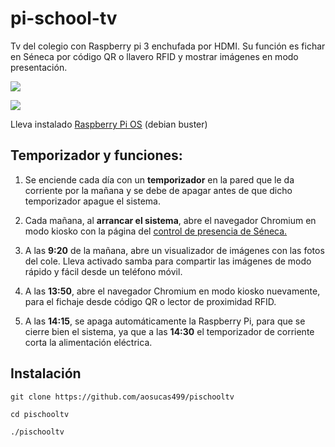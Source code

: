 # pi-school-tv  

Tv del colegio con Raspberry pi 3 enchufada por HDMI. 
Su función es fichar en Séneca por código QR o llavero RFID y mostrar imágenes en modo presentación.

![](https://www.kubii.es/7147-large_default/raspberry-pi-3-modelo-b-1-gb-kubii.jpg)

![](https://images-na.ssl-images-amazon.com/images/I/61Ry5l0ARoL._AC_SL1500_.jpg)

Lleva instalado [Raspberry Pi OS](https://www.raspberrypi.org/software/operating-systems/#raspberry-pi-os-32-bit) (debian buster) 

## Temporizador y funciones:

1. Se enciende cada día con un **temporizador** en la pared que le da corriente por la mañana y se debe de apagar antes de que dicho temporizador apague el sistema.

2. Cada mañana, al **arrancar el sistema**, abre el navegador Chromium en modo kiosko con la página del [control de presencia de Séneca.](https://seneca.juntadeandalucia.es/controldepresencia/) 

3. A las **9:20** de la mañana, abre un visualizador de imágenes con las fotos del cole. Lleva activado samba para compartir las imágenes de modo rápido y fácil desde un teléfono móvil.

4. A las **13:50**, abre el navegador Chromium en modo kiosko nuevamente, para el fichaje desde código QR o lector de proximidad RFID. 

5. A las **14:15**, se apaga automáticamente la Raspberry Pi, para que se cierre bien el sistema, ya que a las **14:30** el temporizador de corriente corta la alimentación eléctrica.

## Instalación

`git clone https://github.com/aosucas499/pischooltv`

`cd pischooltv`

`./pischooltv`

